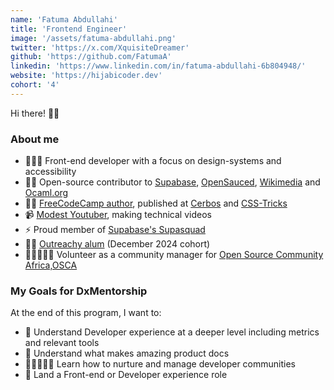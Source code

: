 ```yaml
---
name: 'Fatuma Abdullahi'
title: 'Frontend Engineer'
image: '/assets/fatuma-abdullahi.png'
twitter: 'https://x.com/XquisiteDreamer'
github: 'https://github.com/FatumaA'
linkedin: 'https://www.linkedin.com/in/fatuma-abdullahi-6b804948/'
website: 'https://hijabicoder.dev'
cohort: '4'
---
```


Hi there! 👋🏼

### About me

- 👩🏽‍💻 Front-end developer with a focus on design-systems and accessibility
- 🤝🏼 Open-source contributor to
  [Supabase](https://github.com/supabase/supabase/pulls?q=is%3Apr+author%3AFatumaA+is%3Aclosed),
  [OpenSauced](https://github.com/open-sauced/app/pulls?q=is%3Apr+author%3AFatumaA+is%3Aclosed),
  [Wikimedia](https://blog.hijabicoder.dev/taking-apart-and-putting-together-wikimedias-design-system) and
  [Ocaml.org](https://github.com/ocaml/ocaml.org/pulls?q=is%3Apr+author%3AFatumaA+is%3Aclosed)
- ✍🏼 [FreeCodeCamp author](https://www.freecodecamp.org/news/author/HijabiCoder/), published at
  [Cerbos](https://www.cerbos.dev/blog/how-to-use-cerbos-in-docker-compose-pdp-hub) and
  [CSS-Tricks](https://css-tricks.com/author/fatumaabdullaho/)
- 📹 [Modest Youtuber](https://www.youtube.com/@HijabiCoder), making technical videos
- ⚡ Proud member of [Supabase's Supasquad](https://supabase.com/open-source/contributing/supasquad)
- 💪🏼 [Outreachy alum](https://www.outreachy.org/alums/2024-12/) (December 2024 cohort)
- 🧑🏻‍🤝‍🧑🏽 Volunteer as a community manager for [Open Source Community Africa,OSCA](https://oscafrica.org/)

### My Goals for DxMentorship

At the end of this program, I want to:

- 🤯 Understand Developer experience at a deeper level including metrics and relevant tools
- 📝 Understand what makes amazing product docs
- 🧑🏻‍🤝‍🧑🏽 Learn how to nurture and manage developer communities
- 🌟 Land a Front-end or Developer experience role
